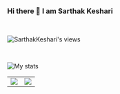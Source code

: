 ### Hi there 👋 I am Sarthak Keshari 
<br>

![SarthakKeshari's views](https://komarev.com/ghpvc/?username=SarthakKeshari)

<br>

![My stats](https://github-readme-stats.vercel.app/api?username=SarthakKeshari)

<table><tr><td><img src="https://github-readme-stats.vercel.app/api/top-langs/?username=SarthakKeshari&layout=compact)"/></td><td><img src="https://github-readme-streak-stats.herokuapp.com/?user=SarthakKeshari"/></td></tr></table>

<!--
**SarthakKeshari/SarthakKeshari** is a ✨ _special_ ✨ repository because its `README.md` (this file) appears on your GitHub profile.

Here are some ideas to get you started:

- 🔭 I’m currently working on ...
- 🌱 I’m currently learning ...
- 👯 I’m looking to collaborate on ...
- 🤔 I’m looking for help with ...
- 💬 Ask me about ...
- 📫 How to reach me: ...
- 😄 Pronouns: ...
- ⚡ Fun fact: ...
-->
